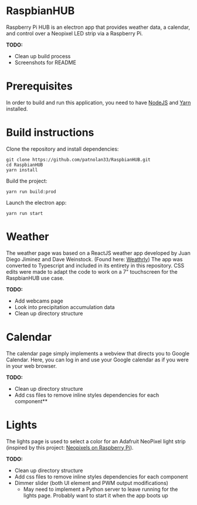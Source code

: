 # RaspbianHUB
Raspberry Pi HUB is an electron app that provides weather data, a calendar, and control over a Neopixel LED strip via a Raspberry Pi.

**TODO:**
  - Clean up build process
  - Screenshots for README

# Prerequisites
In order to build and run this application, you need to have [NodeJS](https://nodejs.org/en/download/) and [Yarn](https://yarnpkg.com/en/docs/install) installed. 

# Build instructions
Clone the repository and install dependencies:
```
git clone https://github.com/patnolan33/RaspbianHUB.git
cd RaspbianHUB
yarn install
```
Build the project:
```
yarn run build:prod
```
Launch the electron app:
```
yarn run start
```

# Weather
The weather page was based on a ReactJS weather app developed by Juan Diego Jiminez and Dave Weinstock. (Found here: [Weathrly](https://github.com/dstock48/weathrly)) The app was converted to Typescript and included in its entirety in this repository. CSS edits were made to adapt the code to work on a 7" touchscreen for the RaspbianHUB use case. 

**TODO:** 
 - Add webcams page
 - Look into precipitation accumulation data
 - Clean up directory structure

# Calendar
The calendar page simply implements a webview that directs you to Google Calendar. Here, you can log in and use your Google calendar as if you were in your web browser.


**TODO:**
  - Clean up directory structure
  - Add css files to remove inline styles dependencies for each component**

# Lights
The lights page is used to select a color for an Adafruit NeoPixel light strip (inspired by this project: [Neopixels on Raspberry Pi](https://learn.adafruit.com/neopixels-on-raspberry-pi/overview)).

**TODO:**
  - Clean up directory structure
  - Add css files to remove inline styles dependencies for each component
  - Dimmer slider (both UI element and PWM output modifications)
    - May need to implement a Python server to leave running for the lights page. Probably want to start it when the app boots up
